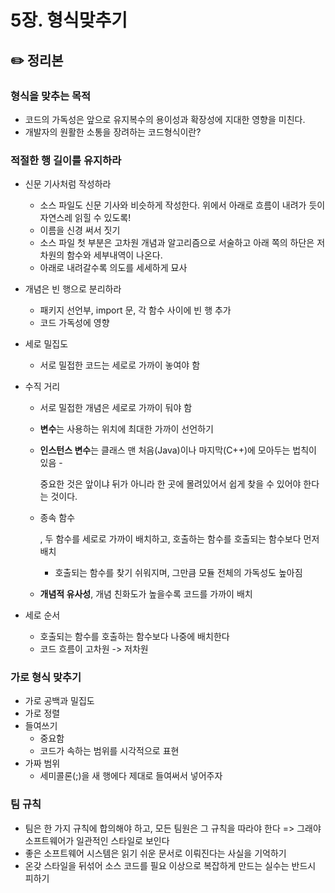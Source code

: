 # 5장. 형식맞추기

## ✏️ 정리본

### 형식을 맞추는 목적

- 코드의 가독성은 앞으로 유지복수의 용이성과 확장성에 지대한 영향을 미친다.
- 개발자의 원활한 소통을 장려하는 코드형식이란?

### 적절한 행 길이를 유지하라

- 신문 기사처럼 작성하라

  - 소스 파일도 신문 기사와 비슷하게 작성한다. 위에서 아래로 흐름이 내려가 듯이 자연스레 읽힐 수 있도록!
  - 이름을 신경 써서 짓기
  - 소스 파일 첫 부분은 고차원 개념과 알고리즘으로 서술하고 아래 쪽의 하단은 저차원의 함수와 세부내역이 나온다.
  - 아래로 내려갈수록 의도를 세세하게 묘사

- 개념은 빈 행으로 분리하라

  - 패키지 선언부, import 문, 각 함수 사이에 빈 행 추가
  - 코드 가독성에 영향

- 세로 밀집도

  - 서로 밀접한 코드는 세로로 가까이 놓여야 함

- 수직 거리

  - 서로 밀접한 개념은 세로로 가까이 둬야 함

  - **변수**는 사용하는 위치에 최대한 가까이 선언하기

  - **인스턴스 변수**는 클래스 맨 처음(Java)이나 마지막(C++)에 모아두는 법칙이 있음 -

    중요한 것은 앞이냐 뒤가 아니라 한 곳에 몰려있어서 쉽게 찾을 수 있어야 한다는 것이다.

  - 종속 함수

    , 두 함수를 세로로 가까이 배치하고, 호출하는 함수를 호출되는 함수보다 먼저 배치

    - 호출되는 함수를 찾기 쉬워지며, 그만큼 모듈 전체의 가독성도 높아짐

  - **개념적 유사성**, 개념 친화도가 높을수록 코드를 가까이 배치

- 세로 순서

  - 호출되는 함수를 호출하는 함수보다 나중에 배치한다
  - 코드 흐름이 고차원 -> 저차원

### 가로 형식 맞추기

- 가로 공백과 밀집도
- 가로 정렬
- 들여쓰기
  - 중요함
  - 코드가 속하는 범위를 시각적으로 표현
- 가짜 범위
  - 세미콜론(;)을 새 행에다 제대로 들여써서 넣어주자

### 팀 규칙

- 팀은 한 가지 규칙에 합의해야 하고, 모든 팀원은 그 규칙을 따라야 한다 => 그래야 소프트웨어가 일관적인 스타일로 보인다
- 좋은 소프트웨어 시스템은 읽기 쉬운 문서로 이뤄진다는 사실을 기억하기
- 온갖 스타일을 뒤섞어 소스 코드를 필요 이상으로 복잡하게 만드는 실수는 반드시 피하기
